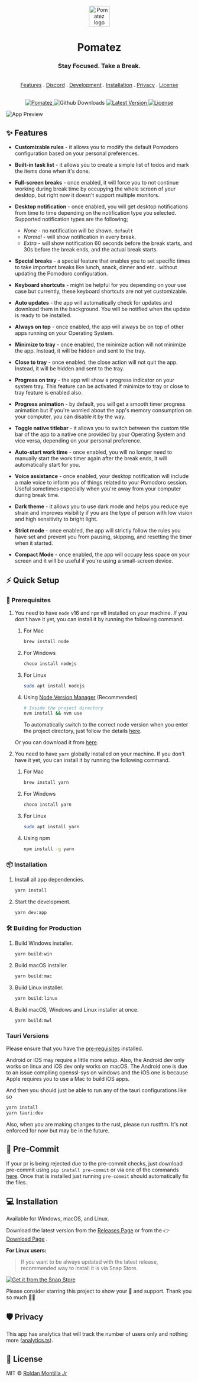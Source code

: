 <p align="center">
  <a href="https://zidoro.github.io/pomatez/">
    <img src=".github/assets/logo.png" alt="Pomatez logo" width="56" height="56">
  </a>
</p>

<h1 align="center">Pomatez</h1>

<h3 align="center">Stay Focused. Take a Break.</h3>

<p align="center">
  <br>
  <a href="#sparkles-features">Features</a>
  .
  <a href="https://discord.gg/ZqPqN3hwcB" target="_blank">Discord</a>
  .
  <a href="#call_me_hand-development">Development</a>
  .
  <a href="#computer-installation">Installation</a>
  .
  <a href="#shield-privacy">Privacy</a>
  .
  <a href="#newspaper-license">License</a>
  <br>
  <br>
</p>

<p align="center">
   <a href="https://snapcraft.io/pomatez">
      <image src="https://snapcraft.io/pomatez/badge.svg" alt="Pomatez" />
   </a>
   <image src="https://img.shields.io/github/downloads/zidoro/pomatez/total" alt="Github Downloads" />
   <a href="https://github.com/zidoro/pomatez/releases/latest">
      <image src="https://img.shields.io/github/v/release/zidoro/pomatez" alt="Latest Version" />
   </a>
   <a href="https://github.com/zidoro/pomatez/blob/master/LICENSE">
      <image src="https://img.shields.io/github/license/zidoro/pomatez" alt="License" />
   </a>
</p>

![App Preview](.github/assets/preview.png)

## :sparkles: Features

- **Customizable rules** - it allows you to modify the default Pomodoro configuration based on your personal preferences.

- **Built-in task list** - it allows you to create a simple list of todos and mark the items done when it's done.

- **Full-screen breaks** - once enabled, it will force you to not continue working during break time by occupying the whole screen of your desktop, but right now it doesn't support multiple monitors.

- **Desktop notification** - once enabled, you will get desktop notifications from time to time depending on the notification type you selected. Supported notification types are the following;

  - _None_ - no notification will be shown. `default`
  - _Normal_ - will show notification in every break.
  - _Extra_ - will show notification 60 seconds before the break starts, and 30s before the break ends, and the actual break starts.

- **Special breaks** - a special feature that enables you to set specific times to take important breaks like lunch, snack, dinner and etc.. without updating the Pomodoro configuration.

- **Keyboard shortcuts** - might be helpful for you depending on your use case but currently, these keyboard shortcuts are not yet customizable.

- **Auto updates** - the app will automatically check for updates and download them in the background. You will be notified when the update is ready to be installed.

- **Always on top** - once enabled, the app will always be on top of other apps running on your Operating System.

- **Minimize to tray** - once enabled, the minimize action will not minimize the app. Instead, it will be hidden and sent to the tray.

- **Close to tray** - once enabled, the close action will not quit the app. Instead, it will be hidden and sent to the tray.

- **Progress on tray** - the app will show a progress indicator on your system tray. This feature can be activated if minimize to tray or close to tray feature is enabled also.

- **Progress animation** - by default, you will get a smooth timer progress animation but if you're worried about the app's memory consumption on your computer, you can disable it by the way.

- **Toggle native titlebar** - it allows you to switch between the custom title bar of the app to a native one provided by your Operating System and vice versa, depending on your personal preference.

- **Auto-start work time** - once enabled, you will no longer need to manually start the work timer again after the break ends, it will automatically start for you.

- **Voice assistance** - once enabled, your desktop notification will include a male voice to inform you of things related to your Pomodoro session. Useful sometimes especially when you're away from your computer during break time.

- **Dark theme** - it allows you to use dark mode and helps you reduce eye strain and improves visibility if you are the type of person with low vision and high sensitivity to bright light.

- **Strict mode** - once enabled, the app will strictly follow the rules you have set and prevent you from pausing, skipping, and resetting the timer when it started.

- **Compact Mode** - once enabled, the app will occupy less space on your screen and it will be useful if you're using a small-screen device.

## :zap: Quick Setup

### :page_with_curl: Prerequisites

1. You need to have `node` v16 and `npm` v8 installed on your machine. If you don't have it yet, you can install it by running the following command.

   1. For Mac

      ```bash
      brew install node
      ```

   2. For Windows

      ```bash
      choco install nodejs
      ```

   3. For Linux

      ```bash
      sudo apt install nodejs
      ```

   4. Using [Node Version Manager](https://github.com/nvm-sh/nvm) (Recommended)

      ```bash
      # Inside the project directory
      nvm install && nvm use
      ```

      To automatically switch to the correct node version when you enter the project directory, just follow the details [here](https://github.com/nvm-sh/nvm#deeper-shell-integration).

   Or you can download it from [here](https://nodejs.org/en/download/).

2. You need to have `yarn` globally installed on your machine. If you don't have it yet, you can install it by running the following command.

   1. For Mac

      ```bash
      brew install yarn
      ```

   2. For Windows

      ```bash
      choco install yarn
      ```

   3. For Linux

      ```bash
      sudo apt install yarn
      ```

   4. Using npm

      ```bash
      npm install -g yarn
      ```

### :package: Installation

1. Install all app dependencies.

   ```sh
   yarn install
   ```

2. Start the development.

   ```sh
   yarn dev:app
   ```

### 🛠 Building for Production

1. Build Windows installer.

   ```sh
   yarn build:win
   ```

2. Build macOS installer.

   ```sh
   yarn build:mac
   ```

3. Build Linux installer.

   ```sh
   yarn build:linux
   ```

4. Build macOS, Windows and Linux installer at once.

   ```sh
   yarn build:mwl
   ```

### Tauri Versions

Please ensure that you have the [pre-requisites](https://beta.tauri.app/guides/prerequisites/) installed.

Android or iOS may require a little more setup.
Also, the Android dev only works on linux and iOS dev only works on macOS.
The Android one is due to an issue compiling openssl-sys on windows and the iOS one is because Apple requires you to use a Mac to build iOS apps.

And then you should just be able to run any of the tauri configurations like so

```bash
yarn install
yarn tauri:dev
```

Also, when you are making changes to the rust, please run rustftm. It's not enforced for now but may be in the future.

## :pencil: Pre-Commit

If your pr is being rejected due to the pre-commit checks, just download pre-commit using `pip install pre-commit` or via one of the commands [here](https://pre-commit.com/#install).
Once that is installed just running `pre-commit` should automatically fix the files.

## :computer: Installation

Available for Windows, macOS, and Linux.

Download the latest version from the [Releases Page](https://github.com/zidoro/pomatez/releases/latest) or from the :point_right: [Download Page](https://zidoro.github.io/pomatez/) .

**For Linux users:**

> If you want to be always updated with the latest release, recommended way to install it is via Snap Store.

[![Get it from the Snap Store](https://snapcraft.io/static/images/badges/en/snap-store-black.svg)](https://snapcraft.io/pomatez)

Please consider starring this project to show your :blue_heart: and support. Thank you so much :bowing_man:

## :shield: Privacy

This app has analytics that will track the number of users only and nothing more ([analytics.ts](https://github.com/zidoro/pomatez/blob/master/app/main/src/helpers/analytics.ts)).

## :newspaper: License

MIT © [Roldan Montilla Jr](https://github.com/roldanjr)
